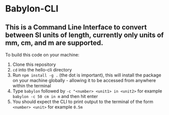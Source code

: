 # Babylon-CLI

## This is a Command Line Interface to convert between SI units of length, currently only units of mm, cm, and m are supported.

To build this code on your machine:
1. Clone this repository
1. `cd` into the hello-cli directory
1. Run `npm install -g .` (the dot is important), this will install the package on your machine globally - allowing it to be accessed from anywhere within the terminal
1. Type `babylon` followed by `-c "<number> <unit1> in <unit2>` for example `babylon -c 50 cm in m` and then hit enter
1. You should expect the CLI to print output to the terminal of the form `<number> <unit>` for example `0.5m`